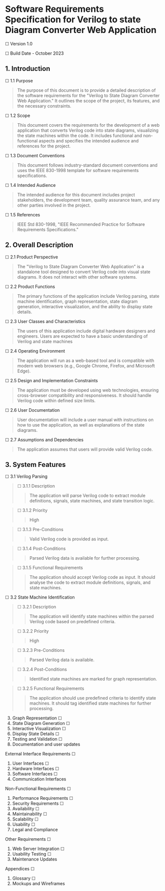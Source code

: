 <h1><b>Software Requirements Specification for Verilog to state Diagram Converter Web Application</b></h1>
<!--------------------------------------->

☐ Version 1.0

☐ Build Date - October 2023

<h2>1. Introduction</h2>

☐ 1.1	Purpose
> The purpose of this document is to provide a detailed description of the software requirements for the "Verilog to State Diagram Converter Web Application." It outlines the scope of the project, its features, and the necessary constraints.

☐ 1.2	Scope
> This document covers the requirements for the development of a web application that converts Verilog code into state diagrams, visualizing the state machines within the code. It includes functional and non-functional aspects and specifies the intended audience and references for the project.

☐ 1.3	Document Conventions
>This document follows industry-standard document conventions and uses the IEEE 830-1998 template for software requirements specifications.


☐ 1.4	Intended Audience
>The intended audience for this document includes project stakeholders, the development team, quality assurance team, and any other parties involved in the project.

☐ 1.5	References
>IEEE Std 830-1998, "IEEE Recommended Practice for Software Requirements Specifications."

<h2>2. Overall Description</h2>

☐ 2.1	Product Perspective
>The "Verilog to State Diagram Converter Web Application" is a standalone tool designed to convert Verilog code into visual state diagrams. It does not interact with other software systems.

☐ 2.2	Product Functions
>The primary functions of the application include Verilog parsing, state machine identification, graph representation, state diagram generation, interactive visualization, and the ability to display state details.


☐ 2.3	User Classes and Characteristics
>The users of this application include digital hardware designers and engineers. Users are expected to have a basic understanding of Verilog and state machines

☐ 2.4	Operating Environment
>The application will run as a web-based tool and is compatible with modern web browsers (e.g., Google Chrome, Firefox, and Microsoft Edge).

☐ 2.5	Design and Implementation Constraints
>The application must be developed using web technologies, ensuring cross-browser compatibility and responsiveness. It should handle Verilog code within defined size limits.

☐ 2.6	User Documentation
>User documentation will include a user manual with instructions on how to use the application, as well as explanations of the state diagrams.

☐ 2.7	Assumptions and Dependencies
>The application assumes that users will provide valid Verilog code.

<h2> 3. System Features</h2>

☐ 3.1	Verilog Parsing
> ☐ 3.1.1	Description
>>The application will parse Verilog code to extract module definitions, signals, state machines, and state transition logic.

> ☐ 3.1.2	Priority
>>High

>☐ 3.1.3	Pre-Conditions
>> Valid Verilog code is provided as input.

>☐ 3.1.4	Post-Conditions
>> Parsed Verilog data is available for further processing.

>☐ 3.1.5	Functional Requirements
>> The application should accept Verilog code as input. It should analyse the code to extract module definitions, signals, and state machines.

☐ 3.2	State Machine Identification
> ☐ 3.2.1	Description
>>The application will identify state machines within the parsed Verilog code based on predefined criteria.

> ☐ 3.2.2	Priority
>>High

>☐ 3.2.3	Pre-Conditions
>> Parsed Verilog data is available.

>☐ 3.2.4	Post-Conditions
>> Identified state machines are marked for graph representation.

>☐ 3.2.5	Functional Requirements
>> The application should use predefined criteria to identify state machines. It should tag identified state machines for further processing.


3.	Graph Representation
☐
4.	State Diagram Generation
☐
5.	Interactive Visualization
☐
6.	Display State Details
☐
7.	Testing and Validation
☐
8.	Documentation and user updates

External Interface Requirements
☐
1.	User Interfaces
☐
2.	Hardware Interfaces
☐
3.	Software Interfaces
☐
4.	Communication Interfaces

Non-Functional Requirements
☐
1.	Performance Requirements
☐
2.	Security Requirements
☐
3.	Availability
☐
4.	Maintainability
☐
5.	Scalability
☐
6.	Usability
☐
7.	Legal and Compliance

Other Requirements
☐
1.	Web Server Integration
☐
2.	Usability Testing
☐
3.	Maintenance Updates

Appendices
☐
1.	Glossary
☐
2.	Mockups and Wireframes

